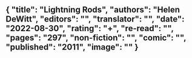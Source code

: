 {
 "title": "Lightning Rods",
 "authors": "Helen DeWitt",
 "editors": "",
 "translator": "",
 "date": "2022-08-30",
 "rating": "+",
 "re-read": "",
 "pages": "297",
 "non-fiction": "",
 "comic": "",
 "published": "2011",
 "image": ""
}
---

